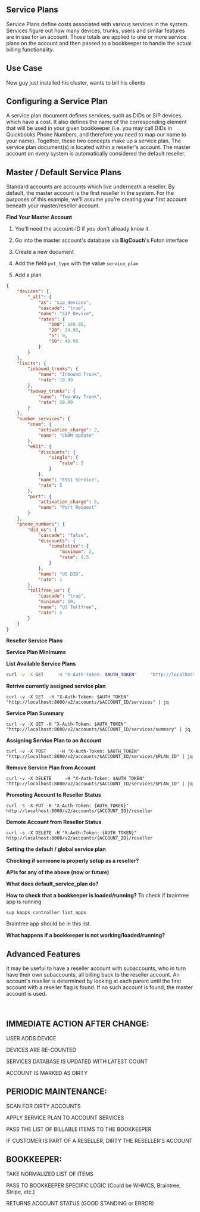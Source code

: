 ## Service Plans

Service Plans define costs associated with various services in the system. Services figure out how many devices, trunks, users and similar
features are in use for an account. Those totals are applied to one or more service plans on the account and then passed to a bookkeeper to handle the actual billing functionality.

## Use Case

New guy just installed his cluster, wants to bill his clients

## Configuring a Service Plan

A service plan document defines services, such as DIDs or SIP devices, which have a cost. It also defines the name of the corresponding element that will be used in your given bookkeeper (i.e. you may call DIDs in Quickbooks Phone Numbers, and therefore you need to map our name to your name). Together, these two concepts make up a service plan. The service plan document(s) is located within a reseller's account. The master account on every system is automatically considered the default reseller.

## Master / Default Service Plans

Standard accounts are accounts which live underneath a reseller. By default, the master account is the first reseller in the system. For the purposes of this example, we'll assume you're creating your first account beneath your master/reseller account.


**Find Your Master Account**

1. You'll need the account-ID if you don't already know it.

2. Go into the master account's database via **BigCouch**'s Futon interface

3. Create a new document

4. Add the field `pvt_type` with the value `service_plan`

5. Add a plan

```json
{
    "devices": {
        "_all": {
            "as": "sip_devices",
            "cascade": "true",
            "name": "SIP Device",
            "rates": {
                "100": 149.95,
                "20": 24.95,
                "5": 0,
                "50": 49.95
            }
        }
    },
    "limits": {
        "inbound_trunks": {
            "name": "Inbound Trunk",
            "rate": 19.99
        },
        "twoway_trunks": {
            "name": "Two-Way Trunk",
            "rate": 29.99
        }
    },
    "number_services": {
        "cnam": {
            "activation_charge": 2,
            "name": "CNAM Update"
        },
        "e911": {
            "discounts": {
                "single": {
                    "rate": 5
                }
            },
            "name": "E911 Service",
            "rate": 5
        },
        "port": {
            "activation_charge": 5,
            "name": "Port Request"
        }
    },
    "phone_numbers": {
        "did_us": {
            "cascade": "false",
            "discounts": {
                "cumulative": {
                    "maximum": 2,
                    "rate": 0.5
                }
            },
            "name": "US DID",
            "rate": 1
        },
        "tollfree_us": {
            "cascade": "true",
            "minimum": 10,
            "name": "US Tollfree",
            "rate": 5
        }
    }
}
```

**Reseller Service Plans**

**Service Plan Minimums**

**List Available Service Plans**
```bash
curl -v -X GET     -H "X-Auth-Token: $AUTH_TOKEN"     "http://localhost:8000/v2/accounts/$ACCOUNT_ID/services/available" | jq
```
**Retrive currently assigned service plan**
```
curl -v -X GET  -H "X-Auth-Token: $AUTH_TOKEN"     "http://localhost:8000/v2/accounts/$ACCOUNT_ID/services" | jq
```
**Service Plan Summary** 
```
curl -v -X GET -H "X-Auth-Token: $AUTH_TOKEN"     "http://localhost:8000/v2/accounts/$ACCOUNT_ID/services/summary" | jq
```
**Assigning Service Plan to an Account**
```
curl -v -X POST     -H "X-Auth-Token: $AUTH_TOKEN"  "http://localhost:8000/v2/accounts/$ACCOUNT_ID/services/$PLAN_ID" | jq
```
**Remove Service Plan from Account**
```
curl -v -X DELETE     -H "X-Auth-Token: $AUTH_TOKEN"  "http://localhost:8000/v2/accounts/$ACCOUNT_ID/services/$PLAN_ID" | jq
```

**Promoting Account to Reseller Status**
```
curl -s -X PUT -H "X-Auth-Token: {AUTH_TOKEN}" http://localhost:8000/v2/accounts/{ACCOUNT_ID}/reseller
```
**Demote Account from Reseller Status**
```
curl -s -X DELETE -H "X-Auth-Token: {AUTH_TOKEN}" http://localhost:8000/v2/accounts/{ACCOUNT_ID}/reseller
```
**Setting the default / global service plan**

**Checking if someone is properly setup as a reseller?**

**APIs for any of the above (now or future)**

**What does default_service_plan do?**

**How to check that a bookkeeper is loaded/running?**
To check if braintree app is running
```
sup kapps_controller list_apps
```
Braintree app should be in this list.

**What happens if a bookkeeper is not working/loaded/running?**

## Advanced Features

It may be useful to have a reseller account with subaccounts, who in turn have their own subaccounts, all billing back to the reseller account. An account's reseller is determined by looking at each parent until the first account with a reseller flag is found. If no such account is found, the master account is used.

 
## IMMEDIATE ACTION AFTER CHANGE:

USER ADDS DEVICE

DEVICES ARE RE-COUNTED

SERVICES DATABASE IS UPDATED WITH LATEST COUNT

ACCOUNT IS MARKED AS DIRTY

## PERIODIC MAINTENANCE:

SCAN FOR DIRTY ACCOUNTS

APPLY SERVICE PLAN TO ACCOUNT SERVICES

PASS THE LIST OF BILLABLE ITEMS TO THE BOOKKEEPER

IF CUSTOMER IS PART OF A RESELLER, DIRTY THE RESELLER'S ACCOUNT

## BOOKKEEPER:

TAKE NORMALIZED LIST OF ITEMS

PASS TO BOOKKEEPER SPECIFIC LOGIC (Could be WHMCS, Braintree, Stripe, etc.)

RETURNS ACCOUNT STATUS (GOOD STANDING or ERROR)
